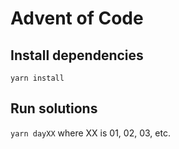 # Advent of Code

## Install dependencies
`yarn install`

## Run solutions
`yarn dayXX` where XX is 01, 02, 03, etc.
